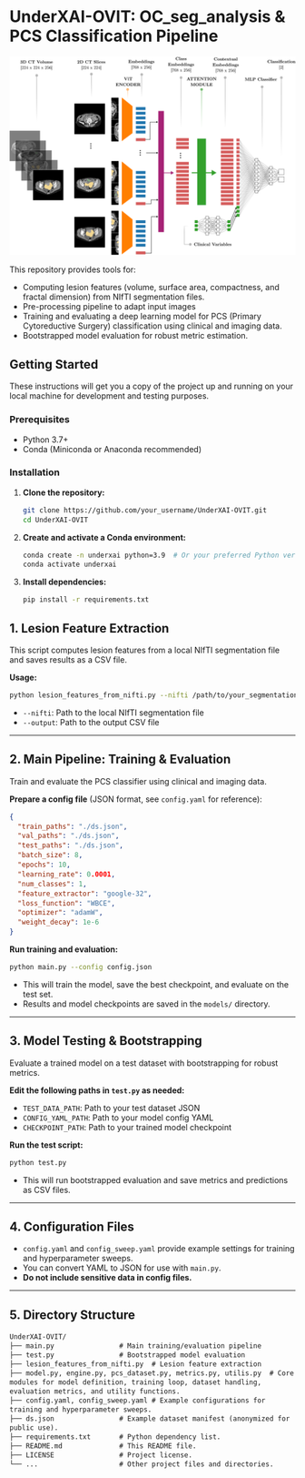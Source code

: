 # UnderXAI-OVIT: OC_seg_analysis & PCS Classification Pipeline

![Model Architecture](model_architecture.png)

This repository provides tools for:
- Computing lesion features (volume, surface area, compactness, and fractal dimension) from NIfTI segmentation files.
- Pre-processing pipeline to adapt input images 
- Training and evaluating a deep learning model for PCS (Primary Cytoreductive Surgery) classification using clinical and imaging data.
- Bootstrapped model evaluation for robust metric estimation.

## Getting Started

These instructions will get you a copy of the project up and running on your local machine for development and testing purposes.

### Prerequisites

- Python 3.7+
- Conda (Miniconda or Anaconda recommended)

### Installation

1.  **Clone the repository:**

    ```bash
    git clone https://github.com/your_username/UnderXAI-OVIT.git
    cd UnderXAI-OVIT
    ```

2.  **Create and activate a Conda environment:**

    ```bash
    conda create -n underxai python=3.9  # Or your preferred Python version >= 3.7
    conda activate underxai
    ```

3.  **Install dependencies:**

    ```bash
    pip install -r requirements.txt
    ```

## 1. Lesion Feature Extraction
This script computes lesion features from a local NIfTI segmentation file and saves results as a CSV file.

**Usage:**
```bash
python lesion_features_from_nifti.py --nifti /path/to/your_segmentation.nii.gz --output /path/to/output.csv
```
- `--nifti`: Path to the local NIfTI segmentation file
- `--output`: Path to the output CSV file

---

## 2. Main Pipeline: Training & Evaluation
Train and evaluate the PCS classifier using clinical and imaging data.

**Prepare a config file** (JSON format, see `config.yaml` for reference):
```json
{
  "train_paths": "./ds.json",
  "val_paths": "./ds.json",
  "test_paths": "./ds.json",
  "batch_size": 8,
  "epochs": 10,
  "learning_rate": 0.0001,
  "num_classes": 1,
  "feature_extractor": "google-32",
  "loss_function": "WBCE",
  "optimizer": "adamW",
  "weight_decay": 1e-6
}
```

**Run training and evaluation:**
```bash
python main.py --config config.json
```
- This will train the model, save the best checkpoint, and evaluate on the test set.
- Results and model checkpoints are saved in the `models/` directory.

---

## 3. Model Testing & Bootstrapping
Evaluate a trained model on a test dataset with bootstrapping for robust metrics.

**Edit the following paths in `test.py` as needed:**
- `TEST_DATA_PATH`: Path to your test dataset JSON
- `CONFIG_YAML_PATH`: Path to your model config YAML
- `CHECKPOINT_PATH`: Path to your trained model checkpoint

**Run the test script:**
```bash
python test.py
```
- This will run bootstrapped evaluation and save metrics and predictions as CSV files.

---

## 4. Configuration Files
- `config.yaml` and `config_sweep.yaml` provide example settings for training and hyperparameter sweeps.
- You can convert YAML to JSON for use with `main.py`.
- **Do not include sensitive data in config files.**

---

## 5. Directory Structure
```
UnderXAI-OVIT/
├── main.py                # Main training/evaluation pipeline
├── test.py                # Bootstrapped model evaluation
├── lesion_features_from_nifti.py  # Lesion feature extraction
├── model.py, engine.py, pcs_dataset.py, metrics.py, utilis.py  # Core modules for model definition, training loop, dataset handling, evaluation metrics, and utility functions.
├── config.yaml, config_sweep.yaml # Example configurations for training and hyperparameter sweeps.
├── ds.json                # Example dataset manifest (anonymized for public use).
├── requirements.txt       # Python dependency list.
├── README.md              # This README file.
├── LICENSE                # Project license.
└── ...                    # Other project files and directories.
```
